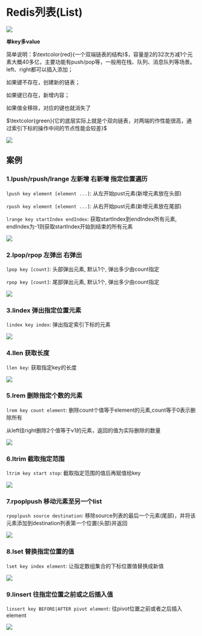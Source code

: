 # Redis列表(List)

![](images/23.redis-List介绍.jpg)

**单key多value**

简单说明：$\textcolor{red}{一个双端链表的结构}$，容量是2的32次方减1个元素大概40多亿，主要功能有push/pop等，一般用在栈、队列、消息队列等场景。left、right都可以插入添加；

如果键不存在，创建新的链表；

如果键已存在，新增内容；

如果值全移除，对应的键也就消失了

$\textcolor{green}{它的底层实际上就是个双向链表，对两端的作性能很高，通过索引下标的操作中间的节点性能会较差}$

![](images/24.redis-List结构.jpg)

## 案例

### 1.lpush/rpush/lrange 左新增 右新增 指定位置遍历

`lpush key element [element ...]`: 从左开始pust元素(新增元素放在头部)

`rpush key element [element ...]`: 从右开始pust元素(新增元素放在尾部)

`lrange key startIndex endIndex`: 获取startIndex到endIndex所有元素, endIndex为-1则获取startIndex开始到结束的所有元素

![](images/25.List类型遍历.jpg)

### 2.lpop/rpop 左弹出 右弹出

`lpop key [count]`: 头部弹出元素, 默认1个, 弹出多少由count指定

`rpop key [count]`: 尾部弹出元素, 默认1个, 弹出多少由count指定


![](images/26.list弹出值命令.jpg)

### 3.lindex 弹出指定位置元素

`lindex key index`: 弹出指定索引下标的元素

![](images/27.List-lindex.jpg)

### 4.llen 获取长度

`llen key`: 获取指定key的长度

![](images/28.List-llen.jpg)

### 5.lrem 删除指定个数的元素

`lrem key count element`: 删除count个值等于element的元素,count等于0表示删除所有

从left往right删除2个值等于v1的元素，返回的值为实际删除的数量

![](images/29.List-lrem.jpg)

### 6.ltrim 截取指定范围

`ltrim key start stop`: 截取指定范围的值后再赋值给key

![](images/30.List-ltrim.jpg)

### 7.rpoplpush 移动元素至另一个list

`rpoplpush source destination`: 移除source列表的最后一个元素(尾部)，并将该元素添加到destination列表第一个位置(头部)并返回

![](images/31.list-rpoplpush.jpg)

### 8.lset 替换指定位置的值

`lset key index element`: 让指定数组集合的下标位置值替换成新值

![](images/32.list-lset.jpg)

### 9.linsert 往指定位置之前或之后插入值

`linsert key BEFORE|AFTER pivot element`: 往pivot位置之前或者之后插入element

![](images/33.list-linsert.jpg)


